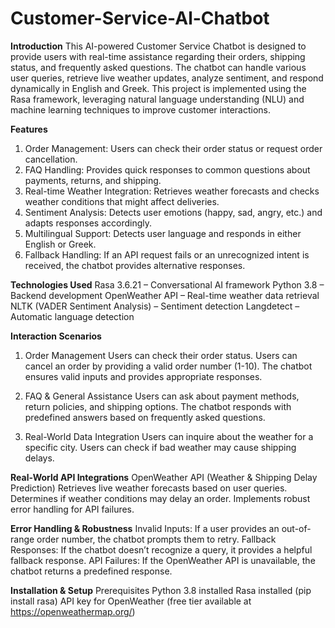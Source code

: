# Customer-Service-Al-Chatbot

**Introduction**
This AI-powered Customer Service Chatbot is designed to provide users with real-time assistance regarding their orders, shipping status, and frequently asked questions. The chatbot can handle various user queries, retrieve live weather updates, analyze sentiment, and respond dynamically in English and Greek.
This project is implemented using the Rasa framework, leveraging natural language understanding (NLU) and machine learning techniques to improve customer interactions.

**Features**
1) Order Management: Users can check their order status or request order cancellation.
2) FAQ Handling: Provides quick responses to common questions about payments, returns, and shipping.
3) Real-time Weather Integration: Retrieves weather forecasts and checks weather conditions that might affect deliveries.
4) Sentiment Analysis: Detects user emotions (happy, sad, angry, etc.) and adapts responses accordingly.
5) Multilingual Support: Detects user language and responds in either English or Greek.
6) Fallback Handling: If an API request fails or an unrecognized intent is received, the chatbot provides alternative responses.

**Technologies Used**
Rasa 3.6.21 – Conversational AI framework
Python 3.8 – Backend development
OpenWeather API – Real-time weather data retrieval
NLTK (VADER Sentiment Analysis) – Sentiment detection
Langdetect – Automatic language detection

**Interaction Scenarios**
1) Order Management
Users can check their order status.
Users can cancel an order by providing a valid order number (1-10).
The chatbot ensures valid inputs and provides appropriate responses.

2) FAQ & General Assistance
Users can ask about payment methods, return policies, and shipping options.
The chatbot responds with predefined answers based on frequently asked questions.

3) Real-World Data Integration
Users can inquire about the weather for a specific city.
Users can check if bad weather may cause shipping delays.

**Real-World API Integrations**
OpenWeather API (Weather & Shipping Delay Prediction)
Retrieves live weather forecasts based on user queries.
Determines if weather conditions may delay an order.
Implements robust error handling for API failures.

**Error Handling & Robustness**
Invalid Inputs: If a user provides an out-of-range order number, the chatbot prompts them to retry.
Fallback Responses: If the chatbot doesn’t recognize a query, it provides a helpful fallback response.
API Failures: If the OpenWeather API is unavailable, the chatbot returns a predefined response.

**Installation & Setup**
Prerequisites
Python 3.8 installed
Rasa installed (pip install rasa)
API key for OpenWeather (free tier available at https://openweathermap.org/) 
